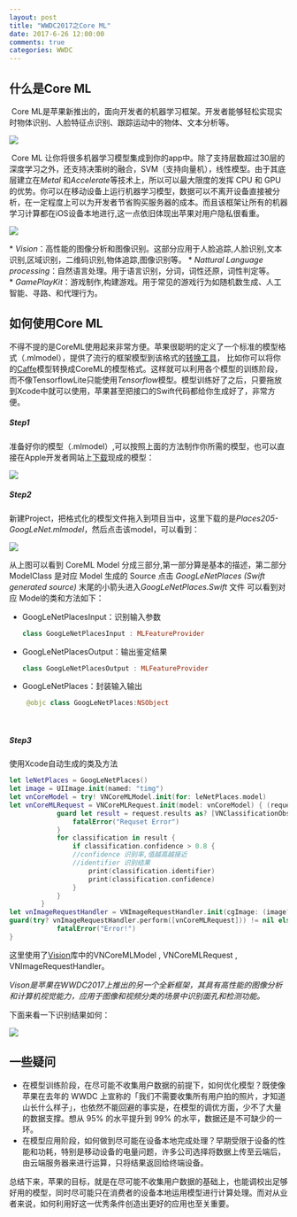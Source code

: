 ```yaml
---
layout: post
title: "WWDC2017之Core ML"
date: 2017-6-26 12:00:00
comments: true
categories: WWDC
---
```




## 什么是Core ML

​	Core ML是苹果新推出的，面向开发者的机器学习框架。开发者能够轻松实现实时物体识别、人脸特征点识别、跟踪运动中的物体、文本分析等。

![](https://liqingfa.github.io/warrior/source/images/WWDC2017/coreml.png)

​	Core ML 让你将很多机器学习模型集成到你的app中。除了支持层数超过30层的深度学习之外，还支持决策树的融合，SVM（支持向量机），线性模型。由于其底层建立在*Metal* 和*Accelerate*等技术上，所以可以最大限度的发挥 CPU 和 GPU 的优势。你可以在移动设备上运行机器学习模型，数据可以不离开设备直接被分析，在一定程度上可以为开发者节省购买服务器的成本。而且该框架让所有的机器学习计算都在iOS设备本地进行,这一点依旧体现出苹果对用户隐私很看重。

![](https://liqingfa.github.io/warrior/source/images/WWDC2017/frame.png)

* *Vision*：高性能的图像分析和图像识别。这部分应用于人脸追踪,人脸识别,文本识别,区域识别，二维码识别,物体追踪,图像识别等。
* *Nattural Language processing*：自然语言处理。用于语言识别，分词，词性还原，词性判定等。
* *GamePlayKit*：游戏制作,构建游戏。用于常见的游戏行为如随机数生成、人工智能、寻路、和代理行为。



## 如何使用Core ML

​	不得不提的是CoreML使用起来非常方便。苹果很聪明的定义了一个标准的模型格式（.mlmodel），提供了流行的框架模型到该格式的[转换工具](https://pypi.python.org/pypi/coremltools)， 比如你可以将你的[Caffe](http://caffe.berkeleyvision.org/)模型转换成CoreML的模型格式。这样就可以利用各个模型的训练阶段，而不像TensorflowLite只能使用*Tensorflow*模型。模型训练好了之后，只要拖放到Xcode中就可以使用，苹果甚至把接口的Swift代码都给你生成好了，非常方便。

##### Step1

​	准备好你的模型（.mlmodel）,可以按照上面的方法制作你所需的模型，也可以直接在Apple开发者网站上[下载](https://developer.apple.com/machine-learning/)现成的模型：

![](https://liqingfa.github.io/warrior/source/images/WWDC2017/mlmodels.png)

##### Step2

​	新建Project，把格式化的模型文件拖入到项目当中，这里下载的是*Places205-GoogLeNet.mlmodel*，然后点击该model，可以看到：

![](https://liqingfa.github.io/warrior/source/images/WWDC2017/baseinfo.png)

从上图可以看到 CoreML Model 分成三部分,第一部分算是基本的描述，第二部分 ModelClass 是对应 Model 生成的 Source 点击 *GoogLeNetPlaces (Swift generated source)* 末尾的小箭头进入*GoogLeNetPlaces.Swift* 文件 可以看到对应 Model的类和方法如下：

* GoogLeNetPlacesInput：识别输入参数

  ```swift
  class GoogLeNetPlacesInput : MLFeatureProvider
  ```


* GoogLeNetPlacesOutput：输出鉴定结果

  ```swift
  class GoogLeNetPlacesOutput : MLFeatureProvider
  ```

* GoogLeNetPlaces：封装输入输出

  ```swift
   @objc class GoogLeNetPlaces:NSObject
  ```

   ​

##### Step3

使用Xcode自动生成的类及方法

```swift
let leNetPlaces = GoogLeNetPlaces()
let image = UIImage.init(named: "timg")
let vnCoreModel = try! VNCoreMLModel.init(for: leNetPlaces.model)
let vnCoreMLRequest = VNCoreMLRequest.init(model: vnCoreModel) { (request:VNRequest, error:Error?) in
            guard let result = request.results as? [VNClassificationObservation] else{
                fatalError("Requset Error")
            }
            for classification in result {
                if classification.confidence > 0.8 {
                //confidence 识别率,值越高越接近
				//identifier 识别结果
                    print(classification.identifier)
                    print(classification.confidence)
                }
            }
        }
let vnImageRequestHandler = VNImageRequestHandler.init(cgImage: (image?.cgImage)!)
guard(try? vnImageRequestHandler.perform([vnCoreMLRequest])) != nil else {
            fatalError("Error!")
}
```

这里使用了[Vision](https://developer.apple.com/documentation/vision)库中的VNCoreMLModel , VNCoreMLRequest , VNImageRequestHandler。

*Vison是苹果在WWDC2017上推出的另一个全新框架，其具有高性能的图像分析和计算机视觉能力，应用于图像和视频分类的场景中识别面孔和检测功能。*

下面来看一下识别结果如何：

![](https://liqingfa.github.io/warrior/source/images/WWDC2017/result.png)

## 一些疑问

* 在模型训练阶段，在尽可能不收集用户数据的前提下，如何优化模型？既使像苹果在去年的 WWDC 上宣称的「我们不需要收集所有用户拍的照片，才知道山长什么样子」，也依然不能回避的事实是，在模型的调优方面，少不了大量的数据支撑。想从 95% 的水平提升到 99% 的水平，数据还是不可缺少的一环。
* 在模型应用阶段，如何做到尽可能在设备本地完成处理？早期受限于设备的性能和功耗，特别是移动设备的电量问题，许多公司选择将数据上传至云端后，由云端服务器来进行运算，只将结果返回给终端设备。

总结下来，苹果的目标，就是在尽可能不收集用户数据的基础上，也能调校出足够好用的模型，同时尽可能只在消费者的设备本地运用模型进行计算处理。而对从业者来说，如何利用好这一优秀条件创造出更好的应用也至关重要。